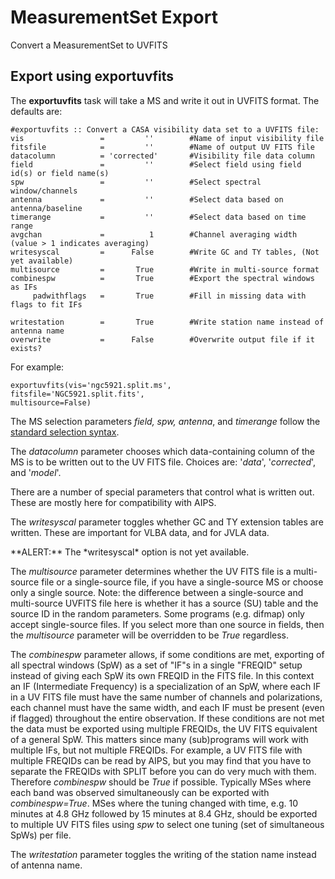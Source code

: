 

# MeasurementSet Export 

Convert a MeasurementSet to UVFITS

## Export using exportuvfits

The **exportuvfits** task will take a MS and write it out in UVFITS format. The defaults are:

```
#exportuvfits :: Convert a CASA visibility data set to a UVFITS file:
vis                 =         ''        #Name of input visibility file
fitsfile            =         ''        #Name of output UV FITS file
datacolumn          = 'corrected'       #Visibility file data column
field               =         ''        #Select field using field id(s) or field name(s)
spw                 =         ''        #Select spectral window/channels
antenna             =         ''        #Select data based on antenna/baseline
timerange           =         ''        #Select data based on time range
avgchan             =          1        #Channel averaging width (value > 1 indicates averaging)
writesyscal         =      False        #Write GC and TY tables, (Not yet available)
multisource         =       True        #Write in multi-source format
combinespw          =       True        #Export the spectral windows as IFs
     padwithflags   =       True        #Fill in missing data with flags to fit IFs

writestation        =       True        #Write station name instead of antenna name
overwrite           =      False        #Overwrite output file if it exists?
```

For example:

```
exportuvfits(vis='ngc5921.split.ms',
fitsfile='NGC5921.split.fits',
multisource=False)
```

 

The MS selection parameters *field, spw, antenna*, and *timerange* follow the [standard selection syntax](https://casa.nrao.edu/casadocs-devel/stable/calibration-and-visibility-data/data-selection-in-a-measurementset).

The *datacolumn* parameter chooses which data-containing column of the MS is to be written out to the UV FITS file. Choices are: '*data*', '*corrected*', and '*model*'.

There are a number of special parameters that control what is written out. These are mostly here for compatibility with AIPS.

The *writesyscal* parameter toggles whether GC and TY extension tables are written. These are important for VLBA data, and for JVLA data.

<div class="alert alert-warning">
**ALERT:** The *writesyscal* option is not yet available.
</div>

The *multisource* parameter determines whether the UV FITS file is a multi-source file or a single-source file, if you have a single-source MS or choose only a single source. Note: the difference between a single-source and multi-source UVFITS file here is whether it has a source (SU) table and the source ID in the random parameters. Some programs (e.g. difmap) only accept single-source files. If you select more than one source in fields, then the *multisource* parameter will be overridden to be *True* regardless.

The *combinespw* parameter allows, if some conditions are met, exporting of all spectral windows (SpW) as a set of \"IF\"s in a single \"FREQID\" setup instead of giving each SpW its own FREQID in the FITS file. In this context an IF (Intermediate Frequency) is a specialization of an SpW, where each IF in a UV FITS file must have the same number of channels and polarizations, each channel must have the same width, and each IF must be present (even if flagged) throughout the entire observation. If these conditions are not met the data must be exported using multiple FREQIDs, the UV FITS equivalent of a general SpW. This matters since many (sub)programs will work with multiple IFs, but not multiple FREQIDs. For example, a UV FITS file with multiple FREQIDs can be read by AIPS, but you may find that you have to separate the FREQIDs with SPLIT before you can do very much with them. Therefore *combinespw* should be *True* if possible. Typically MSes where each band was observed simultaneously can be exported with *combinespw=True*. MSes where the tuning changed with time, e.g. 10 minutes at 4.8 GHz followed by 15 minutes at 8.4 GHz, should be exported to multiple UV FITS files using *spw* to select one tuning (set of simultaneous SpWs) per file.

The *writestation* parameter toggles the writing of the station name instead of antenna name.

